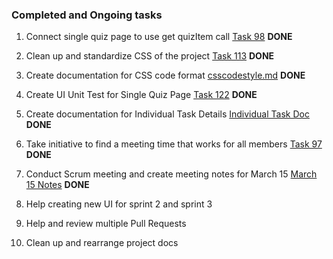 ### Completed and Ongoing tasks

1. Connect single quiz page to use get quizItem call [Task 98](https://github.com/MUN-COMP6905/project-eteam/issues/98) **DONE**

2. Clean up and standardize CSS of the project [Task 113](https://github.com/MUN-COMP6905/project-eteam/issues/113) **DONE**

3. Create documentation for CSS code format [csscodestyle.md](csscodestyle.md) **DONE**

4. Create UI Unit Test for Single Quiz Page [Task 122](https://github.com/MUN-COMP6905/project-eteam/issues/122) **DONE**

5. Create documentation for Individual Task Details [Individual Task Doc](/doc/individual_submission/sprint%202/trangv_code_task_doc.md) **DONE**

6. Take initiative to find a meeting time that works for all members [Task 97](https://github.com/MUN-COMP6905/project-eteam/issues/97) **DONE**

7. Conduct Scrum meeting and create meeting notes for March 15 [March 15 Notes](/doc/meeting_notes/sprint2_mar15.md) **DONE**

6. Help creating new UI for sprint 2 and sprint 3

7. Help and review multiple Pull Requests

8. Clean up and rearrange project docs
